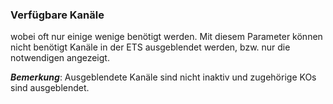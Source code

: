 ﻿### Verfügbare Kanäle

wobei oft nur einige wenige benötigt werden. 
Mit diesem Parameter können nicht benötigt Kanäle in der ETS ausgeblendet werden, bzw. nur die notwendigen angezeigt.

***Bemerkung***:
Ausgeblendete Kanäle sind nicht inaktiv und zugehörige KOs sind ausgeblendet. 



